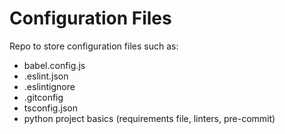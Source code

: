 # Configuration Files
Repo to store configuration files such as:
 - babel.config.js
 - .eslint.json
 - .eslintignore
 - .gitconfig
 - tsconfig.json
 - python project basics (requirements file, linters, pre-commit)
